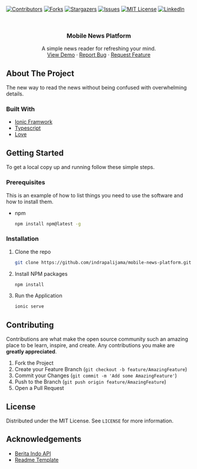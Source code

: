 [![Contributors][contributors-shield]][contributors-url]
[![Forks][forks-shield]][forks-url]
[![Stargazers][stars-shield]][stars-url]
[![Issues][issues-shield]][issues-url]
[![MIT License][license-shield]][license-url]
[![LinkedIn][linkedin-shield]][linkedin-url]



<!-- PROJECT LOGO to be added later-->
<br />
<p align="center">
<!--
  <a href="https://github.com/indrapalijama/mobile-news-platform">
    <img src="images/logo.png" alt="Logo" width="80" height="80">
  </a>
-->

  <h3 align="center">Mobile News Platform</h3>

  <p align="center">
    A simple news reader for refreshing your mind. 
    <br />
    <a href="https://github.com/indrapalijama/mobile-news-platform">View Demo</a>
    ·
    <a href="https://github.com/indrapalijama/mobile-news-platform/issues">Report Bug</a>
    ·
    <a href="https://github.com/indrapalijama/mobile-news-platform/issues">Request Feature</a>
  </p>
</p>



<!-- ABOUT THE PROJECT -->
## About The Project
The new way to read the news without being confused with overwhelming details.


### Built With

* [Ionic Framwork](https://github.com/ionic-team/ionic-framework)
* [Typescript](https://github.com/microsoft/TypeScript)
* [Love](https://www.youtube.com/watch?v=dQw4w9WgXcQ)



<!-- GETTING STARTED -->
## Getting Started

To get a local copy up and running follow these simple steps.

### Prerequisites

This is an example of how to list things you need to use the software and how to install them.
* npm
  ```sh
  npm install npm@latest -g
  ```

### Installation

1. Clone the repo
   ```sh
   git clone https://github.com/indrapalijama/mobile-news-platform.git
   ```
2. Install NPM packages
   ```sh
   npm install
   ```
3. Run the Application
   ```sh
   ionic serve
   ```



<!-- CONTRIBUTING -->
## Contributing

Contributions are what make the open source community such an amazing place to be learn, inspire, and create. Any contributions you make are **greatly appreciated**.

1. Fork the Project
2. Create your Feature Branch (`git checkout -b feature/AmazingFeature`)
3. Commit your Changes (`git commit -m 'Add some AmazingFeature'`)
4. Push to the Branch (`git push origin feature/AmazingFeature`)
5. Open a Pull Request



<!-- LICENSE -->
## License

Distributed under the MIT License. See `LICENSE` for more information.




<!-- ACKNOWLEDGEMENTS -->
## Acknowledgements

* [Berita Indo API](https://github.com/satyawikananda/berita-indo-api)
* [Readme Template](https://github.com/othneildrew/Best-README-Template)


<!-- MARKDOWN LINKS & IMAGES -->
<!-- https://www.markdownguide.org/basic-syntax/#reference-style-links -->
[contributors-shield]: https://img.shields.io/github/contributors/indrapalijama/mobile-news-platform.svg?style=for-the-badge
[contributors-url]: https://github.com/indrapalijama/mobile-news-platform/graphs/contributors
[forks-shield]: https://img.shields.io/github/forks/indrapalijama/mobile-news-platform.svg?style=for-the-badge
[forks-url]: https://github.com/indrapalijama/mobile-news-platform/network/members
[stars-shield]: https://img.shields.io/github/stars/indrapalijama/mobile-news-platform.svg?style=for-the-badge
[stars-url]: https://github.com/indrapalijama/mobile-news-platform/stargazers
[issues-shield]: https://img.shields.io/github/issues/indrapalijama/mobile-news-platform.svg?style=for-the-badge
[issues-url]: https://github.com/indrapalijama/mobile-news-platform/issues
[license-shield]: https://img.shields.io/github/license/indrapalijama/mobile-news-platform.svg?style=for-the-badge
[license-url]: https://github.com/indrapalijama/mobile-news-platform/blob/master/LICENSE.txt
[linkedin-shield]: https://img.shields.io/badge/-LinkedIn-black.svg?style=for-the-badge&logo=linkedin&colorB=555
[linkedin-url]: https://linkedin.com/in/indrapalijama
